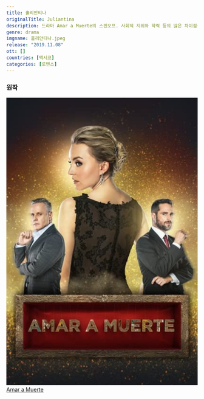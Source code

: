 ```yaml
---
title: 훌리안티나
originalTitle: Juliantina
description: 드라마 Amar a Muerte의 스핀오프. 사회적 지위와 학력 등의 많은 차이점을 가진 두 사람의 이야기
genre: drama
imgname: 훌리안티나.jpeg
release: "2019.11.08"
ott: []
countries: [멕시코]
categories: [로맨스]
---
```


### 원작

<div class="season-list">
<div class="item">
<a href="/drama/아마르아무에르테" >
<img src="/poster/아마르아무에르테.jpeg" alt="아마르아무에르테 포스터 ">
Amar a Muerte</a>
</div>
</div>
